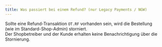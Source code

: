 ```yaml
---
title: Was passiert bei einem Refund? (nur Legacy Payments / NGW)
---
```


Sollte eine Refund-Transaktion `OT.RF` vorhanden sein, wird die Bestellung (wie im Standard-Shop-Admin) storniert.  
Der Shopbetreiber und der Kunde erhalten keine Benachrichtigung über die Stornierung.
